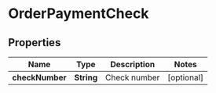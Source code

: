 

# OrderPaymentCheck


## Properties

| Name | Type | Description | Notes |
|------------ | ------------- | ------------- | -------------|
|**checkNumber** | **String** | Check number |  [optional] |



